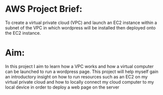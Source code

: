 # AWS Project Brief:

To create a virtual private cloud (VPC) and launch an EC2 instance within a subnet of the VPC in which wordpress will be installed then deployed onto the EC2 instance.

# Aim:

In this project I aim to learn how a VPC works and how a virtual computer can be launched to run a wordpress page. This project will help myself gain an introductory insight on how to run resources such as an EC2 on my virtual private cloud and how to locally connect my cloud computer to my local device in order to deploy a web page on the server